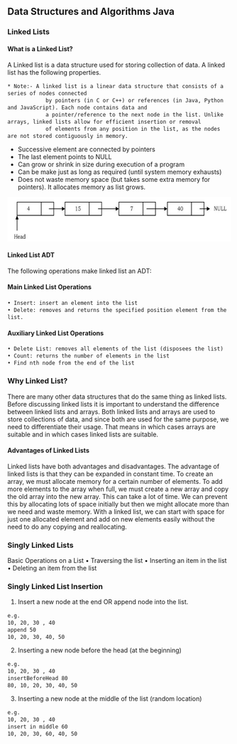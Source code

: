 ## Data Structures and Algorithms Java

### Linked Lists

#### What is a Linked List?

A Linked list is a data structure used for storing collection of data. A linked list has the following
properties.

    * Note:- A linked list is a linear data structure that consists of a series of nodes connected 
                by pointers (in C or C++) or references (in Java, Python and JavaScript). Each node contains data and 
                a pointer/reference to the next node in the list. Unlike arrays, linked lists allow for efficient insertion or removal 
                of elements from any position in the list, as the nodes are not stored contiguously in memory. 

* Successive element are connected by pointers
* The last element points to NULL
* Can grow or shrink in size during execution of a program
* Can be make just as long as required (until system memory exhausts)
* Does not waste memory space (but takes some extra memory for pointers). It
  allocates memory as list grows.

![img.png](assets/linkedlist.png)

#### Linked List ADT

The following operations make linked list an ADT:

#### Main Linked List Operations

    • Insert: insert an element into the list
    • Delete: removes and returns the specified position element from the list.    

#### Auxiliary Linked List Operations

    • Delete List: removes all elements of the list (disposees the list)
    • Count: returns the number of elements in the list
    • Find nth node from the end of the list

### Why Linked List?

<p>
There are many other data structures that do the same thing as linked lists. Before discussing
linked lists it is important to understand the difference between linked lists and arrays. Both
linked lists and arrays are used to store collections of data, and since both are used for the same
purpose, we need to differentiate their usage. That means in which cases arrays are suitable and
in which cases linked lists are suitable.
</p>

#### Advantages of Linked Lists

Linked lists have both advantages and disadvantages. The advantage of linked lists is that they can
be expanded in constant time. To create an array, we must allocate memory for a certain number
of elements. To add more elements to the array when full, we must create a new array and copy
the old array into the new array. This can take a lot of time.
We can prevent this by allocating lots of space initially but then we might allocate more than we
need and waste memory. With a linked list, we can start with space for just one allocated element
and add on new elements easily without the need to do any copying and reallocating.

### Singly Linked Lists

Basic Operations on a List
• Traversing the list
• Inserting an item in the list
• Deleting an item from the list

### Singly Linked List Insertion

1. Insert a new node at the end OR append node into the list.
```
e.g.
10, 20, 30 , 40
append 50
10, 20, 30, 40, 50
```

2. Inserting a new node before the head (at the beginning)
```
e.g.
10, 20, 30 , 40
insertBeforeHead 80
80, 10, 20, 30, 40, 50
```

3. Inserting a new node at the middle of the list (random location)
```
e.g.
10, 20, 30 , 40
insert in middle 60
10, 20, 30, 60, 40, 50
```